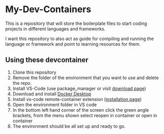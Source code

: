 # My-Dev-Containers
This is a repository that will store the boilerplate files to start coding projects in different languages and frameworks.

I want this repository to also act as guide for compiling and running the language or framework and point to learning resources for them.

## Using these devcontainer
1. Clone this repository
2. Remove the folder of the environment that you want to use and delete the repo.
3. Install VS-Code (use package_manager or visit [download page](https://code.visualstudio.com/download))
4. Download and install [Docker Desktop](https://www.docker.com/products/docker-desktop)
5. Install vs-code remote-container extension ([installation page](https://marketplace.visualstudio.com/items?itemName=ms-vscode-remote.remote-containers))
6. Open the environment folder in VS code
7. In the bottom left hand corner of the screen click the green angle brackets, from the menu shown select reopen in container or open in container
8. The environment should be all set up and ready to go.

